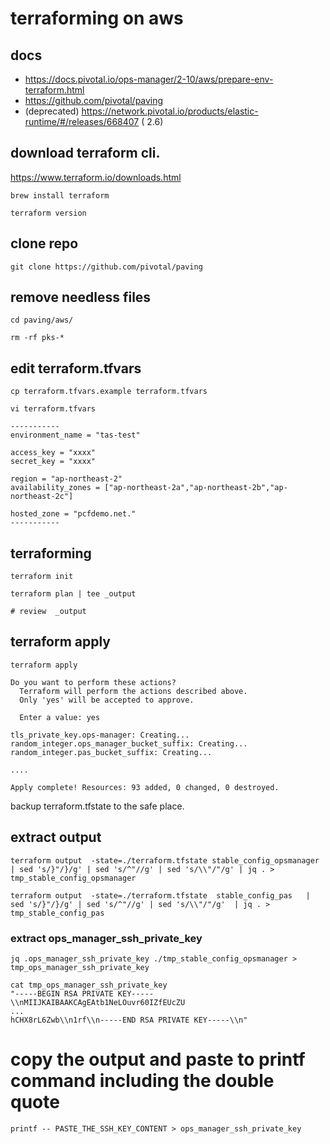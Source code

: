 # terraforming on aws

## docs
- https://docs.pivotal.io/ops-manager/2-10/aws/prepare-env-terraform.html
- https://github.com/pivotal/paving 
- (deprecated) https://network.pivotal.io/products/elastic-runtime/#/releases/668407 ( 2.6)

## download terraform cli.
https://www.terraform.io/downloads.html
```
brew install terraform
```
```
terraform version 
```

## clone repo 
```
git clone https://github.com/pivotal/paving
```

## remove needless files
```
cd paving/aws/

rm -rf pks-*
```



## edit terraform.tfvars
```
cp terraform.tfvars.example terraform.tfvars

vi terraform.tfvars

-----------
environment_name = "tas-test"

access_key = "xxxx"
secret_key = "xxxx"

region = "ap-northeast-2"
availability_zones = ["ap-northeast-2a","ap-northeast-2b","ap-northeast-2c"]

hosted_zone = "pcfdemo.net."
-----------
```

## terraforming
```
terraform init

terraform plan | tee _output

# review  _output 

```

## terraform apply
```
terraform apply

Do you want to perform these actions?
  Terraform will perform the actions described above.
  Only 'yes' will be accepted to approve.

  Enter a value: yes

tls_private_key.ops-manager: Creating...
random_integer.ops_manager_bucket_suffix: Creating...
random_integer.pas_bucket_suffix: Creating...

....

Apply complete! Resources: 93 added, 0 changed, 0 destroyed.
```
backup terraform.tfstate to the safe place.


## extract output

```
terraform output  -state=./terraform.tfstate stable_config_opsmanager  | sed 's/}"/}/g' | sed 's/^"//g' | sed 's/\\"/"/g' | jq . > tmp_stable_config_opsmanager
```
```
terraform output  -state=./terraform.tfstate  stable_config_pas   | sed 's/}"/}/g' | sed 's/^"//g' | sed 's/\\"/"/g'  | jq . > tmp_stable_config_pas
```

### extract ops_manager_ssh_private_key
```
jq .ops_manager_ssh_private_key ./tmp_stable_config_opsmanager > tmp_ops_manager_ssh_private_key
```
```
cat tmp_ops_manager_ssh_private_key
"-----BEGIN RSA PRIVATE KEY-----\\nMIIJKAIBAAKCAgEAtb1NeLOuvr60IZfEUcZU
...
hCHX8rL6Zwb\\n1rf\\n-----END RSA PRIVATE KEY-----\\n"
```


# copy the output and paste to printf command including the double quote
```
printf -- PASTE_THE_SSH_KEY_CONTENT > ops_manager_ssh_private_key
```


